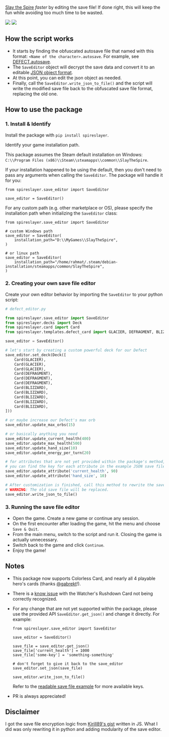 [Slay the Spire](https://store.steampowered.com/app/646570/Slay_the_Spire/) _faster_ by editing the save file! If done right, this will keep the fun while avoiding 
too much time to be wasted.

![](assets/result-2.jpg)
![](assets/result-1.jpg)

## How the script works
- It starts by finding the obfuscated autosave file that named with this format: `<Name of the character>.autosave`. For example, see [DEFECT.autosave](example/DEFECT.autosave).
- The `SaveEditor` object will decrypt the save data and convert it to an editable [JSON object format](example/readable_save_file.json).
- At this point, you can edit the json object as needed.
- Finally, call the `SaveEditor.write_json_to_file()` and the script will write the modified save file back to the obfuscated save file format, replacing the old one.

## How to use the package

### 1. Install & Identify

Install the package with `pip install spireslayer`.

Identify your game installation path.

This package assumes the Steam default installation on Windows: `C:\\Program Files (x86)\\Steam\\steamapps\\common\\SlayTheSpire`.

If your installation happened to be using the default, then you don't need to pass any arguments when calling the `SaveEditor`. 
The package will handle it for you:

```python3
from spireslayer.save_editor import SaveEditor

save_editor = SaveEditor()
```

For any custom path (e.g. other marketplace or OS), please specify the installation path when initializing the `SaveEditor` class:

```python3
from spireslayer.save_editor import SaveEditor

# custom Windows path
save_editor = SaveEditor(
    installation_path="D:\\MyGames\\SlayTheSpire",
)

# or linux path
save_editor = SaveEditor(
    installation_path="/home/rahmat/.steam/debian-installation/steamapps/common/SlayTheSpire",
)
```

### 2. Creating your own save file editor

Create your own editor behavior by importing the `SaveEditor` to your python script:

```python
# defect_editor.py

from spireslayer.save_editor import SaveEditor
from spireslayer.decks import Deck
from spireslayer.card import Card
from spireslayer.templates.defect_card import GLACIER, DEFRAGMENT, BLIZZARD

save_editor = SaveEditor()

# let's start by creating a custom powerful deck for our Defect
save_editor.set_deck(Deck([
    Card(GLACIER),
    Card(GLACIER),
    Card(GLACIER),
    Card(DEFRAGMENT),
    Card(DEFRAGMENT),
    Card(DEFRAGMENT),
    Card(BLIZZARD),
    Card(BLIZZARD),
    Card(BLIZZARD),
    Card(BLIZZARD),
    Card(BLIZZARD),
]))

# or maybe increase our Defect's max orb
save_editor.update_max_orbs(15)

# or basically anything you need
save_editor.update_current_health(400)
save_editor.update_max_health(500)
save_editor.update_hand_size(10)
save_editor.update_energy_per_turn(20)

# for attributes that are not yet provided within the package's method, you can use the generic update_attribute method
# you can find the key for each attribute in the example JSON save file provided in this project
save_editor.update_attribute('current_health', 90)
save_editor.update_attribute('hand_size', 10)

# After customization is finished, call this method to rewrite the save data back to the original place.
# WARNING: The old save file will be replaced.
save_editor.write_json_to_file()
```

### 3. Running the save file editor

- Open the game. Create a new game or continue any session. 
- On the first encounter after loading the game, hit the menu and choose `Save & Quit`.
- From the main menu, switch to the script and run it. Closing the game is actually unnecessary.
- Switch back to the game and click `Continue`. 
- Enjoy the game!

## Notes
- This package now supports Colorless Card, and nearly all 4 playable hero's cards (thanks [@gabrekt](https://github.com/gabrekt)!).
- There is a [know issue](https://github.com/rahmatnazali/spireslayer/issues/13) with the Watcher's Rushdown Card not being correctly recognized.
- For any change that are not yet supported within the package, please use the provided API `SaveEditor.get_json()` and 
change it directly.
For example:

    ```python3
    from spireslayer.save_editor import SaveEditor
    
    save_editor = SaveEditor()
    
    save_file = save_editor.get_json()
    save_file['current_health'] = 1000
    save_file['some-key'] = 'something-something'
    
    # don't forget to give it back to the save_editor
    save_editor.set_json(save_file)
    
    save_editor.write_json_to_file()
    ```

    Refer to the [readable save file example](example/readable_save_file.json) for more available keys.

- PR is always appreciated!

## Disclaimer

I got the save file encryption logic from [Kirill89's gist](https://gist.github.com/Kirill89/514edad0ac80af7dfc036871ccf0f877) written in JS. 
What I did was only rewriting it in python and adding modularity of the save editor.
